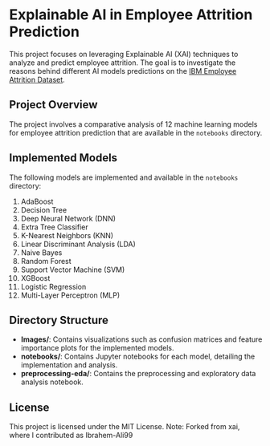 # Explainable AI in Employee Attrition Prediction

This project focuses on leveraging Explainable AI (XAI) techniques to analyze and predict employee attrition. The goal is to investigate the reasons behind different AI models predictions on the [IBM Employee Attrition Dataset](https://www.kaggle.com/datasets/pavansubhasht/ibm-hr-analytics-attrition-dataset).


## Project Overview

The project involves a comparative analysis of 12 machine learning models for employee attrition prediction that are available in the `notebooks` directory.


## Implemented Models

The following models are implemented and available in the `notebooks` directory:

1. AdaBoost
2. Decision Tree
3. Deep Neural Network (DNN)
4. Extra Tree Classifier
5. K-Nearest Neighbors (KNN)
6. Linear Discriminant Analysis (LDA)
7. Naive Bayes
8. Random Forest
9. Support Vector Machine (SVM)
10. XGBoost
11. Logistic Regression
12. Multi-Layer Perceptron (MLP)


## Directory Structure

- **Images/**: Contains visualizations such as confusion matrices and feature importance plots for the implemented models.
- **notebooks/**: Contains Jupyter notebooks for each model, detailing the implementation and analysis.
- **preprocessing-eda/**: Contains the preprocessing and exploratory data analysis notebook.


## License

This project is licensed under the MIT License.
Note: Forked from xai, where I contributed as Ibrahem-Ali99
